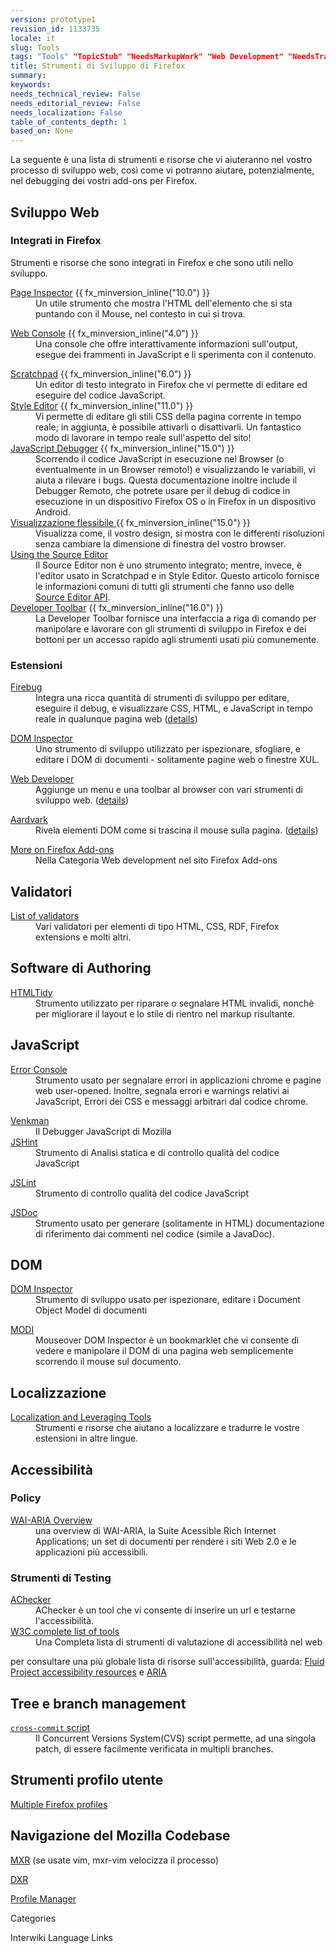 ```yaml
---
version: prototype1
revision_id: 1133735
locale: it
slug: Tools
tags: "Tools" "TopicStub" "NeedsMarkupWork" "Web Development" "NeedsTranslation" "Developing Mozilla" "Web Development:Tools" "NeedsTechnicalReview"
title: Strumenti di Sviluppo di Firefox
summary: 
keywords: 
needs_technical_review: False
needs_editorial_review: False
needs_localization: False
table_of_contents_depth: 1
based_on: None
---
```

<p>La seguente è una lista di strumenti e risorse che vi aiuteranno nel vostro processo di sviluppo web, così come vi potranno aiutare, potenzialmente, nel debugging dei vostri add-ons per Firefox.</p>

<h2 id="Web_Development" name="Web_Development">Sviluppo Web</h2>

<h3 id="Integrati_in_Firefox">Integrati in Firefox</h3>

<p>Strumenti e risorse che sono integrati in Firefox e che sono utili nello sviluppo.</p>

<dl>
 <dt><a href="/en-US/docs/Tools/Page_Inspector" title="en/Tools/Page_Inspector">Page Inspector</a> {{ fx_minversion_inline("10.0") }}</dt>
 <dd>Un utile strumento che mostra l'HTML dell'elemento che si sta puntando con il Mouse, nel contesto in cui si trova.</dd>
</dl>

<dl>
 <dt><a href="/en-US/docs/Tools/Web_Console" title="en/Tools/Web_Console">Web Console</a> {{ fx_minversion_inline("4.0") }}</dt>
 <dd>Una console che offre interattivamente informazioni sull'output, esegue dei frammenti in JavaScript e li sperimenta con il contenuto.</dd>
</dl>

<dl>
 <dt><a href="/en-US/docs/Tools/Scratchpad" title="en/Tools/Scratchpad">Scratchpad</a> {{ fx_minversion_inline("6.0") }}</dt>
 <dd>Un editor di testo integrato in Firefox che vi permette di editare ed eseguire del codice JavaScript.</dd>
 <dt><a href="/en-US/docs/Tools/Style_Editor" title="en/Tools/Style Editor">Style Editor</a> {{ fx_minversion_inline("11.0") }}</dt>
 <dd>Vi permette di editare gli stili CSS della pagina corrente in tempo reale; in aggiunta, è possibile attivarli o disattivarli. Un fantastico modo di lavorare in tempo reale sull'aspetto del sito!</dd>
 <dt><a href="/en-US/docs/Tools/Debugger" title="/en-US/docs/Tools/Debugger">JavaScript Debugger</a> {{ fx_minversion_inline("15.0") }}</dt>
 <dd>Scorrendo il codice JavaScript in esecuzione nel Browser (o eventualmente in un Browser remoto!) e visualizzando le variabili, vi aiuta a rilevare i bugs. Questa documentazione inoltre include il Debugger Remoto, che potrete usare per il debug di codice in esecuzione in un dispositivo Firefox OS o in Firefox in un dispositivo Android.</dd>
 <dt><a href="/it/docs/Tools/Visualizzazione_Flessibile" title="/en-us/docs/Tools/Responsive_Design_View">Visualizzazione flessibile </a>{{ fx_minversion_inline("15.0") }}</dt>
 <dd>Visualizza come, il vostro design, si mostra con le differenti risoluzioni senza cambiare la dimensione di finestra del vostro browser.</dd>
 <dt><a href="/en-US/docs/Tools/Using_the_Source_Editor" title="en/Tools/Using the Source Editor">Using the Source Editor</a></dt>
 <dd>Il Source Editor non è uno strumento integrato; mentre, invece, è l'editor usato in Scratchpad e in Style Editor. Questo articolo fornisce le informazioni comuni di tutti gli strumenti che fanno uso delle <a href="/en-US/docs/JavaScript_code_modules/source-editor.jsm" title="source-editor.jsm">Source Editor API</a>.</dd>
 <dt><a href="/en-US/docs/Tools/GCLI" title="en/Tools/GCLI">Developer Toolbar</a> {{ fx_minversion_inline("16.0") }}</dt>
 <dd>La Developer Toolbar fornisce una interfaccia a riga di comando per manipolare e lavorare con gli strumenti di sviluppo in Firefox e dei bottoni per un accesso rapido agli strumenti usati più comunemente.</dd>
</dl>

<h3 id="Extensions" name="Extensions">Estensioni</h3>

<dl>
 <dt><a class="link-https" href="https://addons.mozilla.org/en-US/firefox/addon/1843">Firebug</a></dt>
 <dd>Integra una ricca quantità di strumenti di sviluppo per editare, eseguire il debug, e visualizzare CSS, HTML, e JavaScript in tempo reale in qualunque pagina web (<a class="external" href="http://www.getfirebug.com/">details</a>)</dd>
</dl>

<dl>
 <dt><a href="/en-US/docs/DOM_Inspector" title="en/DOM_Inspector">DOM Inspector</a></dt>
 <dd>Uno strumento di sviluppo utilizzato per ispezionare, sfogliare, e editare i DOM di documenti - solitamente pagine web o finestre XUL.</dd>
</dl>

<dl>
 <dt><a class="link-https" href="https://addons.mozilla.org/en-US/firefox/addon/60">Web Developer</a></dt>
 <dd>Aggiunge un menu e una toolbar al browser con vari strumenti di sviluppo web. (<a class="external" href="http://chrispederick.com/work/web-developer/">details</a>)</dd>
</dl>

<dl>
 <dt><a class="link-https" href="https://addons.mozilla.org/en-US/firefox/addon/4111">Aardvark</a></dt>
 <dd>Rivela elementi DOM come si trascina il mouse sulla pagina. (<a class="external" href="http://www.karmatics.com/aardvark/">details</a>)</dd>
</dl>

<dl>
 <dt><a class="link-https" href="https://addons.mozilla.org/en-US/firefox/browse/type:1/cat:4">More on Firefox Add-ons</a></dt>
 <dd>Nella Categoria Web development nel sito Firefox Add-ons</dd>
</dl>

<h2 id="Validators" name="Validators">Validatori</h2>

<dl>
 <dt><a href="/en-US/docs/Tools/Validators" title="en/Tools/Validators">List of validators</a></dt>
 <dd>Vari validatori per elementi di tipo HTML, CSS, RDF, Firefox extensions e molti altri.</dd>
</dl>

<h2 id="Authoring_Software" name="Authoring_Software">Software di Authoring</h2>

<dl>
 <dt><a class="external" href="http://tidy.sourceforge.net/">HTMLTidy</a></dt>
 <dd>Strumento utilizzato per riparare o segnalare HTML invalidi, nonchè per migliorare il layout e lo stile di rientro nel markup risultante.</dd>
</dl>

<h2 id="JavaScript" name="JavaScript">JavaScript</h2>

<dl>
 <dt><a href="/en-US/docs/Error_Console" title="en/Error_Console">Error Console</a></dt>
 <dd>Strumento usato per segnalare errori in applicazioni chrome e pagine web user-opened. Inoltre, segnala errori e warnings relativi ai JavaScript, Errori dei CSS e messaggi arbitrari dal codice chrome.</dd>
</dl>

<dl>
 <dt><a href="/en-US/docs/Venkman" title="en/Venkman">Venkman</a></dt>
 <dd>Il Debugger JavaScript di Mozilla</dd>
 <dt><a class="external" href="http://www.jshint.com/">JSHint</a></dt>
 <dd>Strumento di Analisi statica e di controllo qualità del codice JavaScript</dd>
</dl>

<dl>
 <dt><a class="external" href="http://www.jslint.com/">JSLint</a></dt>
 <dd>Strumento di controllo qualità del codice JavaScript</dd>
</dl>

<dl>
 <dt><a class="external" href="http://jsdoc.sourceforge.net/">JSDoc</a></dt>
 <dd>Strumento usato per generare (solitamente in HTML) documentazione di riferimento dai commenti nel codice (simile a JavaDoc).</dd>
</dl>

<h2 id="DOM" name="DOM">DOM</h2>

<dl>
 <dt><a href="/en-US/docs/DOM_Inspector" title="en/DOM_Inspector">DOM Inspector</a></dt>
 <dd>Strumento di sviluppo usato per ispezionare, editare i Document Object Model di documenti</dd>
</dl>

<dl>
 <dt><a class="external" href="http://slayeroffice.com/tools/modi/v2.0/modi_help.html">MODI</a></dt>
 <dd>Mouseover DOM Inspector è un bookmarklet che vi consente di vedere e manipolare il DOM di una pagina web semplicemente scorrendo il mouse sul documento.</dd>
</dl>

<h2 id="Localization" name="Localization">Localizzazione</h2>

<dl>
 <dt><a class="external" href="http://www.mozilla.org/projects/l10n/mlp_tools.html">Localization and Leveraging Tools</a></dt>
 <dd>Strumenti e risorse che aiutano a localizzare e tradurre le vostre estensioni in altre lingue.</dd>
</dl>

<h2 id="Accessibility" name="Accessibility">Accessibilità</h2>

<h3 id="Policy">Policy</h3>

<dl>
 <dt><a class="external" href="http://www.w3.org/WAI/intro/aria" target="external" title="WAI-ARIA Overview">WAI-ARIA Overview</a></dt>
 <dd>una overview di WAI-ARIA, la Suite Acessible Rich Internet Applications; un set di documenti per rendere i siti Web 2.0 e le applicazioni più accessibili.</dd>
</dl>

<h3 id="Strumenti_di_Testing">Strumenti di Testing</h3>

<dl>
 <dt><a class="external" href="http://achecker.ca/checker/index.php" target="external" title="AChecker">AChecker</a></dt>
 <dd>AChecker è un tool che vi consente di inserire un url e testarne l'accessibilità.</dd>
 <dt><a class="external" href="http://www.w3.org/WAI/ER/tools/complete" target="external" title="W3C Complete list of tools">W3C complete list of tools</a></dt>
 <dd>Una Completa lista di strumenti di valutazione di accessibilità nel web</dd>
</dl>

<p>per consultare una più globale lista di risorse sull'accessibilità, guarda: <a class="external" href="http://wiki.fluidproject.org/display/fluid/Accessibility+Resources" target="external" title="Accessibility resources">Fluid Project accessibility resources</a> e <a href="/en-US/docs/Accessibility/ARIA" title="ARIA">ARIA</a></p>

<h2 id="Tree_and_branch_management" name="Tree_and_branch_management">Tree e branch management</h2>

<dl>
 <dt><a href="/en-US/docs/Using_cross_commit" title="en/Using_cross_commit"><code>cross-commit</code> script</a></dt>
 <dd>Il Concurrent Versions System(CVS) script permette, ad una singola patch, di essere facilmente verificata in multipli branches.</dd>
</dl>

<h2 id="User_Profile_Tools" name="User_Profile_Tools">Strumenti profilo utente</h2>

<p><a href="/en-US/docs/Mozilla/Multiple_Firefox_Profiles" title="Multiple Firefox profiles">Multiple Firefox profiles</a></p>

<h2 id="Navigazione_del_Mozilla_Codebase">Navigazione del Mozilla Codebase</h2>

<p><a class="external" href="http://mxr.mozilla.org/" title="http://mxr.mozilla.org/">MXR</a> (se usate vim, mxr-vim velocizza il processo)</p>

<p><a class="external" href="http://dxr.mozilla.org/clang/" title="http://dxr.mozilla.org/clang/">DXR</a></p>

<dl>
 <dt><a class="external" href="/en-US/docs/Profile_Manager" title="en/Profile_Manager">Profile Manager</a></dt>
</dl>

<p><span class="comment">Categories</span></p>

<p><span class="comment">Interwiki Language Links</span></p>


